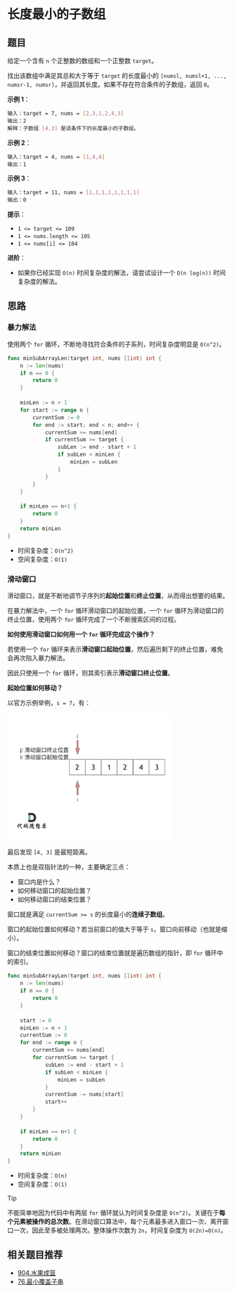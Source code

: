 # 长度最小的子数组

## 题目

给定一个含有 `n` 个正整数的数组和一个正整数 `target`。

找出该数组中满足其总和大于等于 `target` 的长度最小的 `[numsl, numsl+1, ..., numsr-1, numsr]`，并返回其长度。如果不存在符合条件的子数组，返回 `0`。

**示例 1**：

```sh
输入：target = 7, nums = [2,3,1,2,4,3]
输出：2
解释：子数组 [4,3] 是该条件下的长度最小的子数组。
```

**示例 2**：

```sh
输入：target = 4, nums = [1,4,4]
输出：1
```

**示例 3**：

```sh
输入：target = 11, nums = [1,1,1,1,1,1,1,1]
输出：0
```

**提示**：

- `1 <= target <= 109`
- `1 <= nums.length <= 105`
- `1 <= nums[i] <= 104`

**进阶**：

- 如果你已经实现 `O(n)` 时间复杂度的解法，请尝试设计一个 `O(n log(n))` 时间复杂度的解法。

## 思路

### 暴力解法

使用两个 `for` 循环，不断地寻找符合条件的子系列，时间复杂度明显是 `O(n^2)`。

```go
func minSubArrayLen(target int, nums []int) int {
	n := len(nums)
	if n == 0 {
		return 0
	}

	minLen := n + 1
	for start := range n {
		currentSum := 0
		for end := start; end < n; end++ {
			currentSum += nums[end]
			if currentSum >= target {
				subLen := end - start + 1
				if subLen < minLen {
					minLen = subLen
				}
			}
		}
	}

	if minLen == n+1 {
		return 0
	}
	return minLen
}
```

- 时间复杂度：`O(n^2)`
- 空间复杂度：`O(1)`

### 滑动窗口

滑动窗口，就是不断地调节子序列的**起始位置**和**终止位置**，从而得出想要的结果。

在暴力解法中，一个 `for` 循环滑动窗口的起始位置，一个 `for` 循环为滑动窗口的终止位置，使用两个 `for` 循环完成了一个不断搜索区间的过程。

**如何使用滑动窗口如何用一个 `for` 循环完成这个操作？**

若使用一个 `for` 循环来表示**滑动窗口起始位置**，然后遍历剩下的终止位置，难免会再次陷入暴力解法。

因此只使用一个 `for` 循环，则其索引表示**滑动窗口终止位置**。

**起始位置如何移动？**

以官方示例举例，`s = 7`，有：

<img src="../../images/image-202510191244.gif" style="zoom:67%;" />

最后发现 `[4, 3]` 是最短距离。

本质上也是双指针法的一种，主要确定三点：

- 窗口内是什么？
- 如何移动窗口的起始位置？
- 如何移动窗口的结束位置？

窗口就是满足 `currentSum >= s` 的长度最小的**连续子数组**。

窗口的起始位置如何移动？若当前窗口的值大于等于 `s`，窗口向前移动（也就是缩小）。

窗口的结束位置如何移动？窗口的结束位置就是遍历数组的指针，即 `for` 循环中的索引。

```go
func minSubArrayLen(target int, nums []int) int {
	n := len(nums)
	if n == 0 {
		return 0
	}

	start := 0
	minLen := n + 1
	currentSum := 0
	for end := range n {
		currentSum += nums[end]
		for currentSum >= target {
			subLen := end - start + 1
			if subLen < minLen {
				minLen = subLen
			}
			currentSum -= nums[start]
			start++
		}
	}

	if minLen == n+1 {
		return 0
	}
	return minLen
}
```

- 时间复杂度：`O(n)`
- 空间复杂度：`O(1)`

> [!tip]
>
> 不能简单地因为代码中有两层 `for` 循环就认为时间复杂度是 `O(n^2)`。关键在于**每个元素被操作的总次数**。在滑动窗口算法中，每个元素最多进入窗口一次、离开窗口一次，因此至多被处理两次。整体操作次数为 `2n`，时间复杂度为 `O(2n)=O(n)`。

## 相关题目推荐

- [904.水果成篮](https://leetcode.cn/problems/fruit-into-baskets/)
- [76.最小覆盖子串](https://leetcode.cn/problems/minimum-window-substring/)

